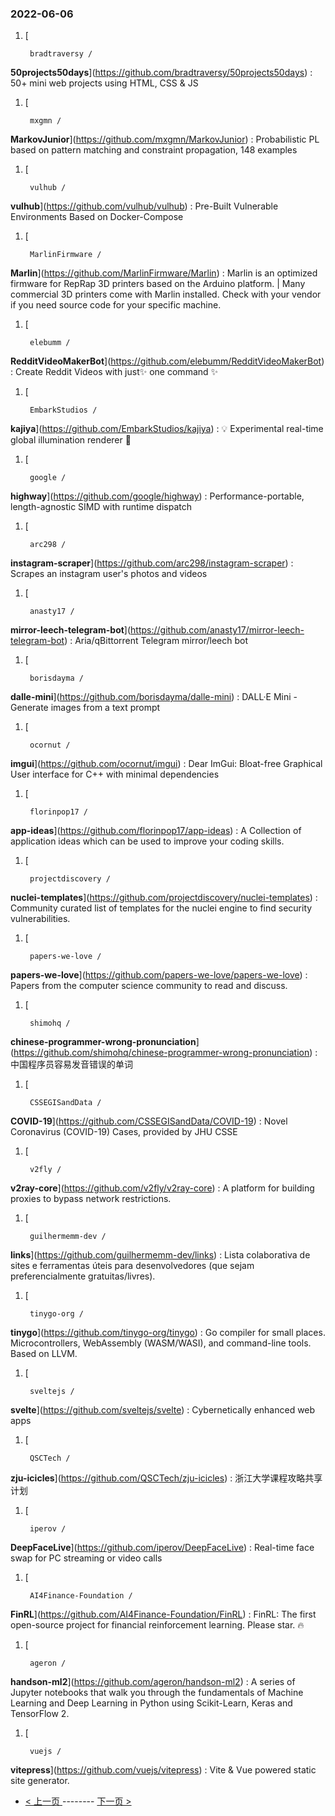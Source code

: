 ### 2022-06-06 
1. [
    

        bradtraversy /
**50projects50days**](https://github.com/bradtraversy/50projects50days) : 50+ mini web projects using HTML, CSS & JS
1. [
    

        mxgmn /
**MarkovJunior**](https://github.com/mxgmn/MarkovJunior) : Probabilistic PL based on pattern matching and constraint propagation, 148 examples
1. [
    

        vulhub /
**vulhub**](https://github.com/vulhub/vulhub) : Pre-Built Vulnerable Environments Based on Docker-Compose
1. [
    

        MarlinFirmware /
**Marlin**](https://github.com/MarlinFirmware/Marlin) : Marlin is an optimized firmware for RepRap 3D printers based on the Arduino platform. | Many commercial 3D printers come with Marlin installed. Check with your vendor if you need source code for your specific machine.
1. [
    

        elebumm /
**RedditVideoMakerBot**](https://github.com/elebumm/RedditVideoMakerBot) : Create Reddit Videos with just✨ one command ✨
1. [
    

        EmbarkStudios /
**kajiya**](https://github.com/EmbarkStudios/kajiya) : 💡 Experimental real-time global illumination renderer 🦀
1. [
    

        google /
**highway**](https://github.com/google/highway) : Performance-portable, length-agnostic SIMD with runtime dispatch
1. [
    

        arc298 /
**instagram-scraper**](https://github.com/arc298/instagram-scraper) : Scrapes an instagram user's photos and videos
1. [
    

        anasty17 /
**mirror-leech-telegram-bot**](https://github.com/anasty17/mirror-leech-telegram-bot) : Aria/qBittorrent Telegram mirror/leech bot
1. [
    

        borisdayma /
**dalle-mini**](https://github.com/borisdayma/dalle-mini) : DALL·E Mini - Generate images from a text prompt
1. [
    

        ocornut /
**imgui**](https://github.com/ocornut/imgui) : Dear ImGui: Bloat-free Graphical User interface for C++ with minimal dependencies
1. [
    

        florinpop17 /
**app-ideas**](https://github.com/florinpop17/app-ideas) : A Collection of application ideas which can be used to improve your coding skills.
1. [
    

        projectdiscovery /
**nuclei-templates**](https://github.com/projectdiscovery/nuclei-templates) : Community curated list of templates for the nuclei engine to find security vulnerabilities.
1. [
    

        papers-we-love /
**papers-we-love**](https://github.com/papers-we-love/papers-we-love) : Papers from the computer science community to read and discuss.
1. [
    

        shimohq /
**chinese-programmer-wrong-pronunciation**](https://github.com/shimohq/chinese-programmer-wrong-pronunciation) : 中国程序员容易发音错误的单词
1. [
    

        CSSEGISandData /
**COVID-19**](https://github.com/CSSEGISandData/COVID-19) : Novel Coronavirus (COVID-19) Cases, provided by JHU CSSE
1. [
    

        v2fly /
**v2ray-core**](https://github.com/v2fly/v2ray-core) : A platform for building proxies to bypass network restrictions.
1. [
    

        guilhermemm-dev /
**links**](https://github.com/guilhermemm-dev/links) : Lista colaborativa de sites e ferramentas úteis para desenvolvedores (que sejam preferencialmente gratuitas/livres).
1. [
    

        tinygo-org /
**tinygo**](https://github.com/tinygo-org/tinygo) : Go compiler for small places. Microcontrollers, WebAssembly (WASM/WASI), and command-line tools. Based on LLVM.
1. [
    

        sveltejs /
**svelte**](https://github.com/sveltejs/svelte) : Cybernetically enhanced web apps
1. [
    

        QSCTech /
**zju-icicles**](https://github.com/QSCTech/zju-icicles) : 浙江大学课程攻略共享计划
1. [
    

        iperov /
**DeepFaceLive**](https://github.com/iperov/DeepFaceLive) : Real-time face swap for PC streaming or video calls
1. [
    

        AI4Finance-Foundation /
**FinRL**](https://github.com/AI4Finance-Foundation/FinRL) : FinRL: The first open-source project for financial reinforcement learning. Please star. 🔥
1. [
    

        ageron /
**handson-ml2**](https://github.com/ageron/handson-ml2) : A series of Jupyter notebooks that walk you through the fundamentals of Machine Learning and Deep Learning in Python using Scikit-Learn, Keras and TensorFlow 2.
1. [
    

        vuejs /
**vitepress**](https://github.com/vuejs/vitepress) : Vite & Vue powered static site generator. 

- [ < 上一页 ](https://github.com/able8/github-trending-daily-record/blob/master/2022-06-05.md) -------- [ 下一页 > ](https://github.com/able8/github-trending-daily-record/blob/master/2022-06-07.md)
